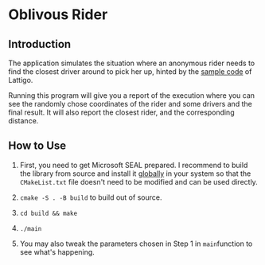 # Oblivous Rider

## Introduction

The application simulates the situation where an anonymous rider needs to find the closest driver around to pick her up, hinted by the [sample code](https://github.com/ldsec/lattigo/blob/master/examples/bfv/main.go) of Lattigo.

Running this program will give you a report of the execution where you can see the randomly chose coordinates of the rider and some drivers and the final result. It will also report the closest rider, and the corresponding distance.

## How to Use

1. First, you need to get Microsoft SEAL prepared. I recommend to build the library from source and install it [globally]('https://github.com/microsoft/SEAL#installing-microsoft-seal) in your system so that the `CMakeList.txt` file doesn't need to be modified and can be used directly.

2. `cmake -S . -B build` to build out of source.

3. `cd build && make`

4. `./main`

5. You may also tweak the parameters chosen in Step 1 in `main`function to see what's happening.
